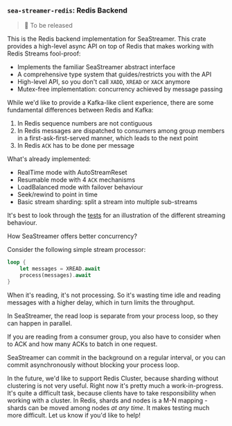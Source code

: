 ### `sea-streamer-redis`: Redis Backend

> 🚧 To be released

This is the Redis backend implementation for SeaStreamer.
This crate provides a high-level async API on top of Redis that makes working with Redis Streams fool-proof:

+ Implements the familiar SeaStreamer abstract interface
+ A comprehensive type system that guides/restricts you with the API
+ High-level API, so you don't call `XADD`, `XREAD` or `XACK` anymore
+ Mutex-free implementation: concurrency achieved by message passing

While we'd like to provide a Kafka-like client experience, there are some fundamental differences between Redis and Kafka:

1. In Redis sequence numbers are not contiguous
2. In Redis messages are dispatched to consumers among group members in a first-ask-first-served manner, which leads to the next point
3. In Redis `ACK` has to be done per message

What's already implemented:

+ RealTime mode with AutoStreamReset
+ Resumable mode with 4 `ACK` mechanisms
+ LoadBalanced mode with failover behaviour
+ Seek/rewind to point in time
+ Basic stream sharding: split a stream into multiple sub-streams

It's best to look through the [tests](https://github.com/SeaQL/sea-streamer/tree/main/sea-streamer-redis/tests)
for an illustration of the different streaming behaviour.

How SeaStreamer offers better concurrency?

Consider the following simple stream processor:

```rust
loop {
    let messages = XREAD.await
    process(messages).await
}
```

When it's reading, it's not processing. So it's wasting time idle and reading messages with a higher delay, which in turn limits the throughput.

In SeaStreamer, the read loop is separate from your process loop, so they can happen in parallel.

If you are reading from a consumer group, you also have to consider when to ACK and how many ACKs to batch in one request.

SeaStreamer can commit in the background on a regular interval, or you can commit asynchronously without blocking your process loop.

In the future, we'd like to support Redis Cluster, because sharding without clustering is not very useful.
Right now it's pretty much a work-in-progress.
It's quite a difficult task, because clients have to take responsibility when working with a cluster.
In Redis, shards and nodes is a M-N mapping - shards can be moved among nodes *at any time*.
It makes testing much more difficult.
Let us know if you'd like to help!
